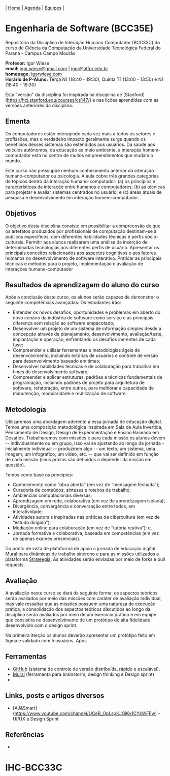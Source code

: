 | [Home](https://github.com/igorwiese/Engenharia-de-Software-BCC35E) | [Agenda](/pages/outline.md) | [Equipes](/pages/equipes.md) |


# Engenharia de Software (BCC35E)

Repositório da Disciplina de Interação Humano Computador (BCC33C) do curso de Ciência da Computação da Universidade Tecnológica Federal do Paraná - Campus Campo Mourão

**Profesor:** Igor Wiese <br/>
**email:** igor.wiese@gmail.com | igor@utfpr.edu.br <br/>
**homepage:** [igorwiese.com](http://igorwiese.com/) <br/>
**Horário de P-Aluno:** Terça N1 (18:40 - 19:30), Quinta T1 (13:00 - 13:50) e N1 (18:40 - 19:30) <br/>

Esta "versão" da disciplina foi inspirada na disciplina de [Stanford] (https://hci.stanford.edu/courses/cs147/) e nas lições aprendidas com as versões anteriores da disciplina.

## Ementa

Os computadores estão interagindo cada vez mais a todos os setores e profissões, mas o verdadeiro impacto geralmente surge quando os benefícios desses sistemas são estendidos aos usuários. Da saúde aos veículos autônomos, da educação ao meio ambiente, a interação homem-computador está no centro de muitos empreendimentos que mudam o mundo. 

Este curso não pressupõe nenhum conhecimento anterior da interação humano-computador ou psicologia. A aula cobre três grandes categorias de tópicos dentro da interação humano-computador: (a) os princípios e características da interação entre humanos e computadores; (b) as técnicas para projetar e avaliar sistemas centrados no usuário; e (c) áreas atuais de pesquisa e desenvolvimento em interação homem-computador.

## Objetivos

O objetivo desta disciplina consiste em possibilitar a compreensão de que os artefatos produzidos por profissionais de computação destinam-se à publicos específicos, com diferentes habilidades técnicas e perfis sócio-culturais. Permitir aos alunos realizarem uma análise da inserção de determinadas tecnologias aos diferentes perfis de usuário. Apresentar os principais conceitos relacionados aos aspectos cognitivos e aos fatores humanos no desenvolvimento de software interativo. Praticar as principais técnicas e métodos para o projeto, implementação e avaliação de interações humano-computador

## Resultados de aprendizagem do aluno do curso
Após a conclusão deste curso, os alunos serão capazes de demonstrar o seguinte
competências avançadas:
Os estudantes irão:
- Entender os novos desafios, oportunidades e problemas em aberto do novo cenário da indústria de software como serviço e as principais diferença sem relação ao software empacotado;
- Desenvolver um projeto de um sistema de informação simples desde a concepção através de planejamento, desenvolvimento, avaliação/teste, implantação e operação, enfrentando os desafios inerentes de cada fase;
- Compreender e utilizar ferramentas e metodologias ágeis de desenvolvimento, incluindo estórias de usuários e controle de versão para desenvolvimento baseado em times;
- Desenvolver habilidades técnicas e de colaboração para trabalhar em times de desenvolvimento software;
- Compreender e aplicar estruturas, padrões e técnicas fundamentais de programação, incluindo padrões de projeto para arquitetura de software, refatoração, entre outras, para melhorar a capacidade de manutenção, modularidade e reutilização de software.


## Metodologia

Utilizaremos uma abordagem aderente a essa jornada de educação digital. Temos uma composição metodológica inspirada em Sala de Aula Invertida, Pensamento de Design, Design de Experimentação e Ensino Baseado em Desafios. Trabalharemos com missões e para cada missão os alunos devem -- individualmente ou em grupo, isso vai se ajustando ao longo da jornada - inicialmente individual -- produzirem algo -- um texto, um sistema, uma imagem, um infográfico, um video, etc. -- que vai ser definido em função de cada missão (seus prazos são definidos a depender da missão em questão).

Temos como base os princípios: 
- Conhecimento como “obra aberta” (em vez de “mensagem fechada”);
- Curadoria de conteúdos, sínteses e roteiros de trabalho;
- Ambiências computacionais diversas;
- Aprendizagem em rede, colaborativa (em vez de aprendizagem isolada);
- Divergência, convergência e conversação entre todos, em interatividade;
- Atividades autorais inspiradas nas práticas da cibercultura (em vez de “estudo dirigido”);
- Mediação online para colaboração (em vez de “tutoria reativa”); e,
- Jornada formativa e colaborativa, baseada em competências (em vez de apenas exames presenciais). 
 
Do ponto de vista de plataforma de apoio a jornada de educação digital [Mural](https://www.mural.co/) para dinâmicas de trabalho síncrono e para as missões utilizados a plataforma [Strateegia](https://app.strateegia.digital/dashboard/public-link/4qYOTW). As atividades serão enviadas por meio de forks e pull requests. 

## Avaliação

A avaliação neste curso se dará da seguinte forma: os aspectos teóricos serão avaliados por meio das missões com caráter de avaliação individual, mas vale ressaltar que as missões possuem uma natureza de execução prática; a consolidação dos aspectos teóricos discutidos ao longo da disciplina serão avaliados por meio de um exercício prático e em equipe que consistirá no desenvolvimento de um protótipo de alta fidelidade desenvolvido com o design sprint.

Na primeira iterção os alunos deverão apresentar um protótipo feito em figma e validado com 5 usuários. Após

## Ferramentas

* [GitHub](https://github.com) (sistema de controle de versão distribuída, rápido e escalável).
* [Mural](http://mural.co) (ferramenta para brainstorm, design thinking e Design sprint)
* 

## Links, posts e artigos diversos

* [AJ&Smart] (https://www.youtube.com/channel/UCeB_OpLspKJGiKv1CYkWFFw) - UI/UX e Design Sprint

## Referências

*


# IHC-BCC33C



